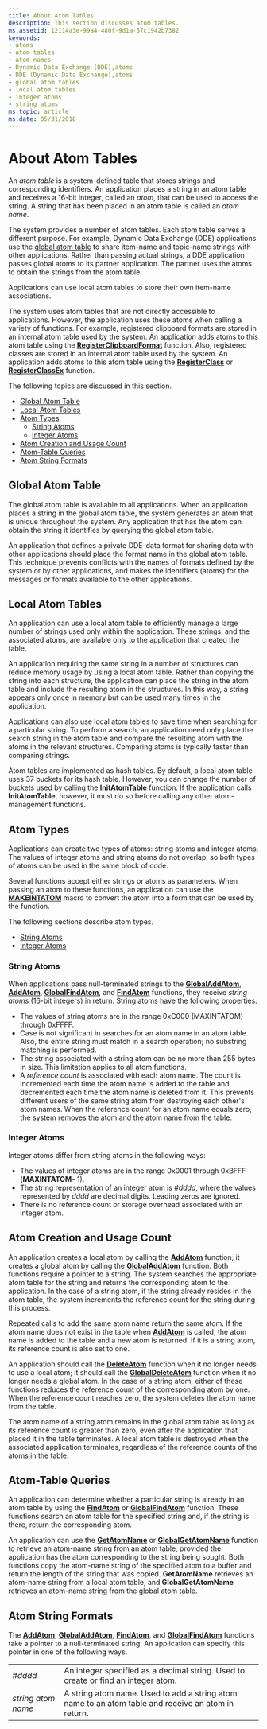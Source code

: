 ```yaml
---
title: About Atom Tables
description: This section discusses atom tables.
ms.assetid: 12114a3e-99a4-480f-9d1a-57c1942b7382
keywords:
- atoms
- atom tables
- atom names
- Dynamic Data Exchange (DDE),atoms
- DDE (Dynamic Data Exchange),atoms
- global atom tables
- local atom tables
- integer atoms
- string atoms
ms.topic: article
ms.date: 05/31/2018
---
```


# About Atom Tables

An *atom table* is a system-defined table that stores strings and corresponding identifiers. An application places a string in an atom table and receives a 16-bit integer, called an *atom*, that can be used to access the string. A string that has been placed in an atom table is called an *atom name*.

The system provides a number of atom tables. Each atom table serves a different purpose. For example, Dynamic Data Exchange (DDE) applications use the [global atom table](#global-atom-table) to share item-name and topic-name strings with other applications. Rather than passing actual strings, a DDE application passes global atoms to its partner application. The partner uses the atoms to obtain the strings from the atom table.

Applications can use local atom tables to store their own item-name associations.

The system uses atom tables that are not directly accessible to applications. However, the application uses these atoms when calling a variety of functions. For example, registered clipboard formats are stored in an internal atom table used by the system. An application adds atoms to this atom table using the [**RegisterClipboardFormat**](/windows/desktop/api/Winuser/nf-winuser-registerclipboardformata) function. Also, registered classes are stored in an internal atom table used by the system. An application adds atoms to this atom table using the [**RegisterClass**](https://docs.microsoft.com/windows/desktop/api/winuser/nf-winuser-registerclassa) or [**RegisterClassEx**](https://docs.microsoft.com/windows/desktop/api/winuser/nf-winuser-registerclassexa) function.

The following topics are discussed in this section.

-   [Global Atom Table](#global-atom-table)
-   [Local Atom Tables](#local-atom-tables)
-   [Atom Types](#atom-types)
    -   [String Atoms](#string-atoms)
    -   [Integer Atoms](#integer-atoms)
-   [Atom Creation and Usage Count](#atom-creation-and-usage-count)
-   [Atom-Table Queries](#atom-table-queries)
-   [Atom String Formats](#atom-string-formats)

## Global Atom Table

The global atom table is available to all applications. When an application places a string in the global atom table, the system generates an atom that is unique throughout the system. Any application that has the atom can obtain the string it identifies by querying the global atom table.

An application that defines a private DDE-data format for sharing data with other applications should place the format name in the global atom table. This technique prevents conflicts with the names of formats defined by the system or by other applications, and makes the identifiers (atoms) for the messages or formats available to the other applications.

## Local Atom Tables

An application can use a local atom table to efficiently manage a large number of strings used only within the application. These strings, and the associated atoms, are available only to the application that created the table.

An application requiring the same string in a number of structures can reduce memory usage by using a local atom table. Rather than copying the string into each structure, the application can place the string in the atom table and include the resulting atom in the structures. In this way, a string appears only once in memory but can be used many times in the application.

Applications can also use local atom tables to save time when searching for a particular string. To perform a search, an application need only place the search string in the atom table and compare the resulting atom with the atoms in the relevant structures. Comparing atoms is typically faster than comparing strings.

Atom tables are implemented as hash tables. By default, a local atom table uses 37 buckets for its hash table. However, you can change the number of buckets used by calling the [**InitAtomTable**](/windows/desktop/api/Winbase/nf-winbase-initatomtable) function. If the application calls **InitAtomTable**, however, it must do so before calling any other atom-management functions.

## Atom Types

Applications can create two types of atoms: string atoms and integer atoms. The values of integer atoms and string atoms do not overlap, so both types of atoms can be used in the same block of code.

Several functions accept either strings or atoms as parameters. When passing an atom to these functions, an application can use the [**MAKEINTATOM**](/windows/desktop/api/Winbase/nf-winbase-makeintatom) macro to convert the atom into a form that can be used by the function.

The following sections describe atom types.

-   [String Atoms](#string-atoms)
-   [Integer Atoms](#integer-atoms)

### String Atoms

When applications pass null-terminated strings to the [**GlobalAddAtom**](/windows/desktop/api/Winbase/nf-winbase-globaladdatoma), [**AddAtom**](/windows/desktop/api/Winbase/nf-winbase-addatomw), [**GlobalFindAtom**](/windows/desktop/api/Winbase/nf-winbase-globalfindatoma), and [**FindAtom**](/windows/desktop/api/Winbase/nf-winbase-findatoma) functions, they receive *string atoms* (16-bit integers) in return. String atoms have the following properties:

-   The values of string atoms are in the range 0xC000 (MAXINTATOM) through 0xFFFF.
-   Case is not significant in searches for an atom name in an atom table. Also, the entire string must match in a search operation; no substring matching is performed.
-   The string associated with a string atom can be no more than 255 bytes in size. This limitation applies to all atom functions.
-   A *reference count* is associated with each atom name. The count is incremented each time the atom name is added to the table and decremented each time the atom name is deleted from it. This prevents different users of the same string atom from destroying each other's atom names. When the reference count for an atom name equals zero, the system removes the atom and the atom name from the table.

### Integer Atoms

Integer atoms differ from string atoms in the following ways:

-   The values of integer atoms are in the range 0x0001 through 0xBFFF (**MAXINTATOM**– 1).
-   The string representation of an integer atom is \#*dddd*, where the values represented by *dddd* are decimal digits. Leading zeros are ignored.
-   There is no reference count or storage overhead associated with an integer atom.

## Atom Creation and Usage Count

An application creates a local atom by calling the [**AddAtom**](/windows/desktop/api/Winbase/nf-winbase-addatomw) function; it creates a global atom by calling the [**GlobalAddAtom**](/windows/desktop/api/Winbase/nf-winbase-globaladdatoma) function. Both functions require a pointer to a string. The system searches the appropriate atom table for the string and returns the corresponding atom to the application. In the case of a string atom, if the string already resides in the atom table, the system increments the reference count for the string during this process.

Repeated calls to add the same atom name return the same atom. If the atom name does not exist in the table when [**AddAtom**](/windows/desktop/api/Winbase/nf-winbase-addatomw) is called, the atom name is added to the table and a new atom is returned. If it is a string atom, its reference count is also set to one.

An application should call the [**DeleteAtom**](/windows/desktop/api/Winbase/nf-winbase-deleteatom) function when it no longer needs to use a local atom; it should call the [**GlobalDeleteAtom**](/windows/desktop/api/Winbase/nf-winbase-globaldeleteatom) function when it no longer needs a global atom. In the case of a string atom, either of these functions reduces the reference count of the corresponding atom by one. When the reference count reaches zero, the system deletes the atom name from the table.

The atom name of a string atom remains in the global atom table as long as its reference count is greater than zero, even after the application that placed it in the table terminates. A local atom table is destroyed when the associated application terminates, regardless of the reference counts of the atoms in the table.

## Atom-Table Queries

An application can determine whether a particular string is already in an atom table by using the [**FindAtom**](/windows/desktop/api/Winbase/nf-winbase-findatoma) or [**GlobalFindAtom**](/windows/desktop/api/Winbase/nf-winbase-globalfindatoma) function. These functions search an atom table for the specified string and, if the string is there, return the corresponding atom.

An application can use the [**GetAtomName**](/windows/desktop/api/Winbase/nf-winbase-getatomnamea) or [**GlobalGetAtomName**](/windows/desktop/api/Winbase/nf-winbase-globalgetatomnamea) function to retrieve an atom-name string from an atom table, provided the application has the atom corresponding to the string being sought. Both functions copy the atom-name string of the specified atom to a buffer and return the length of the string that was copied. **GetAtomName** retrieves an atom-name string from a local atom table, and **GlobalGetAtomName** retrieves an atom-name string from the global atom table.

## Atom String Formats

The [**AddAtom**](/windows/desktop/api/Winbase/nf-winbase-addatomw), [**GlobalAddAtom**](/windows/desktop/api/Winbase/nf-winbase-globaladdatoma), [**FindAtom**](/windows/desktop/api/Winbase/nf-winbase-findatoma), and [**GlobalFindAtom**](/windows/desktop/api/Winbase/nf-winbase-globalfindatoma) functions take a pointer to a null-terminated string. An application can specify this pointer in one of the following ways.



|                    |                                                                                                    |
|--------------------|----------------------------------------------------------------------------------------------------|
| \#*dddd*           | An integer specified as a decimal string. Used to create or find an integer atom.                  |
| *string atom name* | A string atom name. Used to add a string atom name to an atom table and receive an atom in return. |



 

 

 




